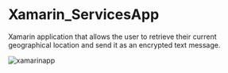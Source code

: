 # Xamarin_ServicesApp
Xamarin application that allows the user to retrieve their current geographical location and send it as an encrypted text message.

![xamarinapp](https://user-images.githubusercontent.com/28168507/175648707-a8d0a1ed-2cf3-43aa-9516-01a40e028683.gif)
